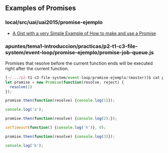 ## Examples of Promises

### local/src/uai/uai2015/promise-ejemplo

* [A Gist with a very Simple Example of How to make and use a Promise](https://gist.github.com/crguezl/f5c52c8b72b4722e374a8af10e9d2b5d)

### apuntes/tema1-introduccion/practicas/p2-t1-c3-file-system/event-loop/promise-ejemplo/promise-job-queue.js

Promises that resolve before the current function ends 
will be executed right after the current function.

```js
[~/.../p2-t1-c3-file-system/event-loop/promise-ejemplo/(master)]$ cat promise-job-queue.js 
let promise = new Promise(function(resolve, reject) {
  resolve(1)
});

promise.then(function(resolve) {console.log(1)});

console.log('a');

promise.then(function(resolve) {console.log(2);});

setTimeout(function() {console.log('h')}, 0);

promise.then(function(resolve) {console.log(3)});

console.log('b');
```
